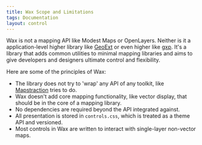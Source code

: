 ```yaml
---
title: Wax Scope and Limitations
tags: Documentation
layout: control
---
```


Wax is not a mapping API like Modest Maps or OpenLayers.
Neither is it a application-level
higher library like [GeoExt](http://www.geoext.org/) or even higher
like [gxp](https://github.com/opengeo/gxp). It's a library that adds
common utilities to minimal mapping libraries and aims to give developers
and designers ultimate control and flexibility.

Here are some of the principles of Wax:

* The library does not try to 'wrap' any API of any toolkit,
  like [Mapstraction](http://mapstraction.com/) tries to do.
* Wax doesn't add core mapping functionality, like vector display,
  that should be in the core of a mapping library.
* No dependencies are required beyond the API integrated
  against.
* All presentation is stored in `controls.css`, which is treated
  as a theme API and versioned.
* Most controls in Wax are written to interact with single-layer
  non-vector maps.
